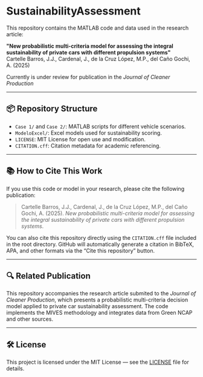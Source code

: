 # SustainabilityAssessment

This repository contains the MATLAB code and data used in the research article:

**"New probabilistic multi-criteria model for assessing the integral sustainability of private cars with different propulsion systems"**  
Cartelle Barros, J.J., Cardenal, J., de la Cruz López, M.P., del Caño Gochi, A. (2025)  

Currently is under review for publication in the *Journal of Cleaner Production*

---

## 📦 Repository Structure

- `Case 1/` and `Case 2/`: MATLAB scripts for different vehicle scenarios.
- `ModeloExcel/`: Excel models used for sustainability scoring.
- `LICENSE`: MIT License for open use and modification.
- `CITATION.cff`: Citation metadata for academic referencing.

---

## 📚 How to Cite This Work

If you use this code or model in your research, please cite the following publication:

> Cartelle Barros, J.J., Cardenal, J., de la Cruz López, M.P., del Caño Gochi, A. (2025). *New probabilistic multi-criteria model for assessing the integral sustainability of private cars with different propulsion systems*.

You can also cite this repository directly using the `CITATION.cff` file included in the root directory. GitHub will automatically generate a citation in BibTeX, APA, and other formats via the “Cite this repository” button.

---

## 🔍 Related Publication

This repository accompanies the research article submited to the *Journal of Cleaner Production*, which presents a probabilistic multi-criteria decision model applied to private car sustainability assessment. The code implements the MIVES methodology and integrates data from Green NCAP and other sources.

---

## 🛠 License

This project is licensed under the MIT License — see the [LICENSE](https://github.com/jescarcar/SustainabilityAssessment/blob/main/LICENSE) file for details.
